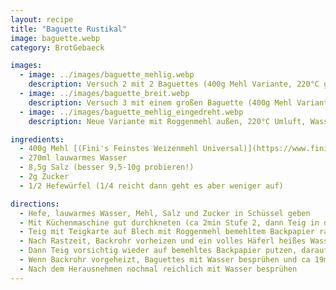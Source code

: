 ```yaml
---
layout: recipe
title: "Baguette Rustikal"
image: baguette.webp
category: BrotGebaeck

images:
  - image: ../images/baguette_mehlig.webp
    description: Versuch 2 mit 2 Baguettes (400g Mehl Variante, 220°C ganze Zeit, kein Wasser drauf vorm Backen); war hell und außen zu knusprig aber ganz gut
  - image: ../images/baguette_breit.webp
    description: Versuch 3 mit einem großen Baguette (400g Mehl Variante, 230°C ganze Zeit); etwas flach und ähnlich wie Weißbrot aber gut
  - image: ../images/baguette_mehlig_eingedreht.webp
    description: Neue Variante mit Roggenmehl außen, 220°C Umluft, Wasser auf Blech darunter, nicht angesprüht. Kruste war perfekt, alles beibehalten außer evtl ansprühen weil es recht staubig war

ingredients:
  - 400g Mehl [(Fini's Feinstes Weizenmehl Universal)](https://www.finis-feinstes.at/de/sortiment/mehle/index.aspx?detail=66&hl=Fini%E2%80%99s%20Feinstes%20Weizenmehl%20universal)
  - 270ml lauwarmes Wasser
  - 8,5g Salz (besser 9,5-10g probieren!)
  - 2g Zucker
  - 1/2 Hefewürfel (1/4 reicht dann geht es aber weniger auf)

directions:
  - Hefe, lauwarmes Wasser, Mehl, Salz und Zucker in Schüssel geben
  - Mit Küchenmaschine gut durchkneten (ca 2min Stufe 2, dann Teig in die Mitte putzen, danach 5min Stufe 3)
  - Teig mit Teigkarte auf Blech mit Roggenmehl bemehltem Backpapier rausputzen, oben Mehl draufgeben und dann zurück in die Schüssel geben und zugedeckt 1,5h gehen lassen
  - Nach Rastzeit, Backrohr vorheizen und ein volles Häferl heißes Wasser ins Backrohr stellen (besser Blech im Rohr warm werden lassen und wenn Baguette ins Rohr kommt Wasser bzw Eiswürfel auf Blech geben)
  - Dann Teig vorsichtig wieder auf bemehltes Backpapier putzen, darauf etwas Mehl verteilen, in 2 Stücke zerteilen und beide Baguettes langsam länglich ausziehen und spiralförmig drehen (dadurch behalten sie die Form)
  - Wenn Backrohr vorgeheizt, Baguettes mit Wasser besprühen und ca 19min bei 220°C Umluft backen (darunter heißes Blech mit Wasser für Dampf)
  - Nach dem Herausnehmen nochmal reichlich mit Wasser besprühen
---
```

